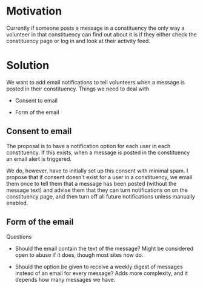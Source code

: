 # Motivation #

Currently if someone posts a message in a constituency the only way a volunteer in that constituency can find out about it is if they either check the constituency page or log in and look at their activity feed.

# Solution #

We want to add email notifications to tell volunteers when a message is posted in their constituency. Things we need to deal with

  * Consent to email

  * Form of the email

## Consent to email ##

The proposal is to have a notification option for each user in each constituency. If this exists, when a message is posted in the constituency an email alert is triggered.

We do, however, have to initially set up this consent with minimal spam. I propose that if consent doesn't exist for a user in a constituency, we email them once to tell them that a message has been posted (without the message text) and advise them that they can turn notifications on on the constituency page, and then turn off all future notifications unless manually enabled.

## Form of the email ##

Questions

  * Should the email contain the text of the message? Might be considered open to abuse if it does, though most sites now do.

  * Should the option be given to receive a weekly digest of messages instead of an email for every message? Adds more complexity, and it depends how many messages we have.